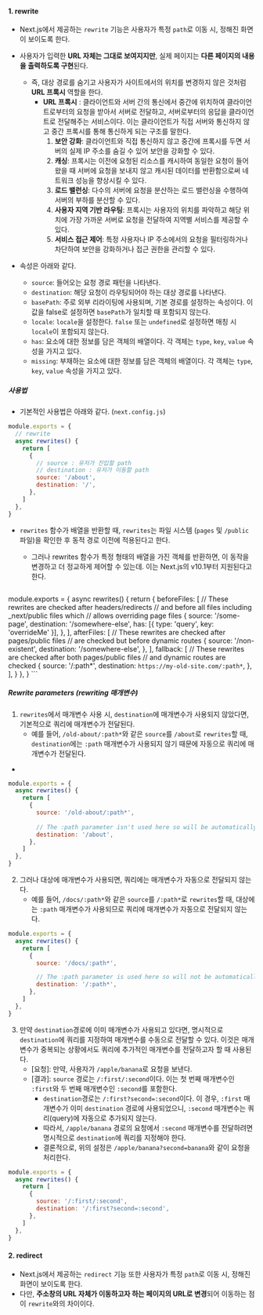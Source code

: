 
#### 1. rewrite

- Next.js에서 제공하는 `rewrite` 기능은 사용자가 특정 `path`로 이동 시, 정해진 화면이 보이도록 한다.
- 사용자가 입력한 **URL 자체는 그대로 보여지지만**, 실제 페이지는 **다른 페이지의 내용을 출력하도록 구현**된다.
	- 즉, 대상 경로를 숨기고 사용자가 사이트에서의 위치를 변경하지 않은 것처럼 **URL 프록시** 역할을 한다.
		- **URL 프록시** : 클라이언트와 서버 간의 통신에서 중간에 위치하여 클라이언트로부터의 요청을 받아서 서버로 전달하고, 서버로부터의 응답을 클라이언트로 전달해주는 서비스이다. 이는 클라이언트가 직접 서버와 통신하지 않고 중간 프록시를 통해 통신하게 되는 구조를 말한다.
			1. **보안 강화**: 클라이언트와 직접 통신하지 않고 중간에 프록시를 두면 서버의 실제 IP 주소를 숨길 수 있어 보안을 강화할 수 있다.
			2. **캐싱**: 프록시는 이전에 요청된 리소스를 캐시하여 동일한 요청이 들어왔을 때 서버에 요청을 보내지 않고 캐시된 데이터를 반환함으로써 네트워크 성능을 향상시킬 수 있다.
			3. **로드 밸런싱**: 다수의 서버에 요청을 분산하는 로드 밸런싱을 수행하여 서버의 부하를 분산할 수 있다.
			4. **사용자 지역 기반 라우팅**: 프록시는 사용자의 위치를 파악하고 해당 위치에 가장 가까운 서버로 요청을 전달하여 지역별 서비스를 제공할 수 있다.
			5. **서비스 접근 제어**: 특정 사용자나 IP 주소에서의 요청을 필터링하거나 차단하여 보안을 강화하거나 접근 권한을 관리할 수 있다.

- 속성은 아래와 같다.
	- `source`: 들어오는 요청 경로 패턴을 나타낸다.
	- `destination`: 해당 요청이 라우팅되어야 하는 대상 경로를 나타낸다.
	- `basePath`: 주로 외부 리라이팅에 사용되며, 기본 경로를 설정하는 속성이다. 이 값을 false로 설정하면 `basePath`가 일치할 때 포함되지 않는다. 
	- `locale`: `locale`을 설정한다. `false` 또는 `undefined`로 설정하면 매칭 시 `locale`이 포함되지 않는다.
	- `has`: 요소에 대한 정보를 담은 객체의 배열이다. 각 객체는 `type`, `key`, `value` 속성을 가지고 있다.
	- `missing`: 부재하는 요소에 대한 정보를 담은 객체의 배열이다. 각 객체는 `type`, `key`, `value` 속성을 가지고 있다.

##### 사용법

- 기본적인 사용법은 아래와 같다. (`next.config.js`)
```js
module.exports = {
  // rewrite
  async rewrites() {
    return [
      {
        // source : 유저가 진입할 path
        // destination : 유저가 이동할 path
        source: '/about',
        destination: '/',
      },
    ]
  },
}
```

-   `rewrites` 함수가 배열을 반환할 때, `rewrites`는 파일 시스템 (`pages` 및 `/public` 파일)을 확인한 후 동적 경로 이전에 적용된다고 한다. 
	- 그러나 rewrites 함수가 특정 형태의 배열을 가진 객체를 반환하면, 이 동작을 변경하고 더 정교하게 제어할 수 있는데. 이는 Next.js의 v10.1부터 지원된다고 한다.
	
	```js
module.exports = {
  async rewrites() {
	return {
	  beforeFiles: [
		// These rewrites are checked after headers/redirects
		// and before all files including _next/public files which
		// allows overriding page files
		{
		  source: '/some-page',
		  destination: '/somewhere-else',
		  has: [{ type: 'query', key: 'overrideMe' }],
		},
	  ],
	  afterFiles: [
		// These rewrites are checked after pages/public files
		// are checked but before dynamic routes
		{
		  source: '/non-existent',
		  destination: '/somewhere-else',
		},
	  ],
	  fallback: [
		// These rewrites are checked after both pages/public files
		// and dynamic routes are checked
		{
		  source: '/:path*',
		  destination: `https://my-old-site.com/:path*`,
		},
	  ],
	}
  },
}
	```

##### Rewrite parameters (rewriting 매개변수)

1. `rewrites`에서 매개변수 사용 시, `destination`에 매개변수가 사용되지 않았다면, 기본적으로 쿼리에 매개변수가 전달된다.
	- 예를 들어, `/old-about/:path*`와 같은 `source`를 `/about`로 `rewrites`할 때, `destination`에는 `:path` 매개변수가 사용되지 않기 때문에 자동으로 쿼리에 매개변수가 전달된다.

- 
```js
module.exports = {
  async rewrites() {
    return [
      {
        source: '/old-about/:path*',
        
        // The :path parameter isn't used here so will be automatically passed in the query
        destination: '/about', 
      },
    ]
  },
}
```


2. 그러나 대상에 매개변수가 사용되면, 쿼리에는 매개변수가 자동으로 전달되지 않는다.
	- 예를 들어, `/docs/:path*`와 같은 `source`를 `/:path*`로 `rewrites`할 때, 대상에는 `:path` 매개변수가 사용되므로 쿼리에 매개변수가 자동으로 전달되지 않는다.
```js
module.exports = {
  async rewrites() {
    return [
      {
        source: '/docs/:path*',

		// The :path parameter is used here so will not be automatically passed in the query
        destination: '/:path*', 
      },
    ]
  },
}
```

3. 만약 `destination`경로에 이미 매개변수가 사용되고 있다면, 명시적으로 `destination`에 쿼리를 지정하여 매개변수를 수동으로 전달할 수 있다. 이것은 매개변수가 중복되는 상황에서도 쿼리에 추가적인 매개변수를 전달하고자 할 때 사용된다.
	- [요청]:  만약, 사용자가 `/apple/banana`로 요청을 보낸다.
	- [결과]:  `source` 경로는 `/:first/:second`이다. 이는 첫 번째 매개변수인 `:first`와 두 번째 매개변수인 `:second`를 포함한다.
		- `destination`경로는 `/:first?second=:second`이다. 이 경우, `:first` 매개변수가 이미 `destination` 경로에 사용되었으니, `:second` 매개변수는 쿼리(query)에 자동으로 추가되지 않는다.
		- 따라서, `/apple/banana` 경로의 요청에서 `:second` 매개변수를 전달하려면 명시적으로 `destination`에 쿼리를 지정해야 한다.
		- 결론적으로, 위의 설정은 `/apple/banana?second=banana`와 같이 요청을 처리한다.
```js
module.exports = {
  async rewrites() {
    return [
      {
		source: '/:first/:second', 
		destination: '/:first?second=:second',
	  },
    ]
  },
}
```







#### 2. redirect

- Next.js에서 제공하는 `redirect` 기능 또한 사용자가 특정 `path`로 이동 시, 정해진 화면이 보이도록 한다.
- 다만, **주소창의 URL 자체가 이동하고자 하는 페이지의 URL로 변경**되어 이동하는 점이 `rewrite`와의 차이이다.